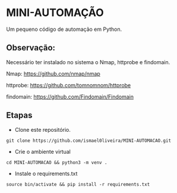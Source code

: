 # MINI-AUTOMAÇÃO
Um pequeno código de automação em Python. 

## Observação:

Necessário ter instalado no sistema o Nmap, httprobe e findomain.

Nmap: https://github.com/nmap/nmap

httprobe: https://github.com/tomnomnom/httprobe

findomain: https://github.com/Findomain/Findomain

## Etapas

- Clone este repositório.
```
git clone https://github.com/ismael0liveira/MINI-AUTOMACAO.git
```
- Crie o ambiente virtual
```
cd MINI-AUTOMACAO && python3 -m venv . 
```
- Instale o requirements.txt
```
source bin/activate && pip install -r requirements.txt
```